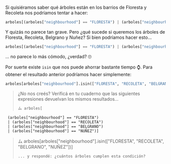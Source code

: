 Si quisiéramos saber qué árboles están en los barrios de Floresta y Recoleta nos podríamos tentar a hacer: 

```python
arboles[(arboles["neighbourhood"] == "FLORESTA") | (arboles["neighbourhood"] == "RECOLETA")]
```

Y quizás no parece tan grave. Pero ¿qué sucede si queremos los árboles de Floresta, Recoleta, Belgrano y Nuñez? Si bien podríamos hacer esto…

```python
arboles[(arboles["neighbourhood"] == "FLORESTA") | (arboles["neighbourhood"] == "Recoleta") | (arboles["neighbourhood"] == "BELGRANO") | (arboles["neighbourhood"] == "NUÑEZ")]
```

… no parece lo más cómodo, ¿verdad? 🙄

Por suerte existe `isin` que nos puede ahorrar bastante tiempo ⌚. Para obtener el resultado anterior podríamos hacer simplemente:

```python
arboles[arboles["neighbourhood"].isin(["FLORESTA", "RECOLETA", "BELGRANO", "NUÑEZ"])]
```

> ¿No nos creés? Verificá en tu cuaderno que las siguientes expresiones devuelvan los mismos resultados…
>
> ```python
> ム arboles[
     (arboles["neighbourhood"] == "FLORESTA") 
     | (arboles["neighbourhood"] == "RECOLETA") 
     | (arboles["neighbourhood"] == "BELGRANO")
     | (arboles["neighbourhood"] == "NUÑEZ")]
> ム  arboles[arboles["neighbourhood"].isin(["FLORESTA", "RECOLETA", "BELGRANO", "NUÑEZ"])]
> ```
> ... y respondé: ¿cuántos árboles cumplen esta condición? 
